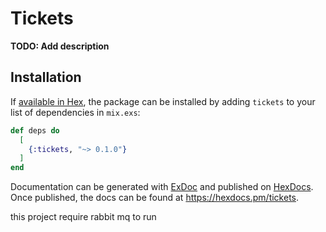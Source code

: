 # Tickets

**TODO: Add description**

## Installation

If [available in Hex](https://hex.pm/docs/publish), the package can be installed
by adding `tickets` to your list of dependencies in `mix.exs`:

```elixir
def deps do
  [
    {:tickets, "~> 0.1.0"}
  ]
end
```

Documentation can be generated with [ExDoc](https://github.com/elixir-lang/ex_doc)
and published on [HexDocs](https://hexdocs.pm). Once published, the docs can
be found at <https://hexdocs.pm/tickets>.


this project require rabbit mq to run

